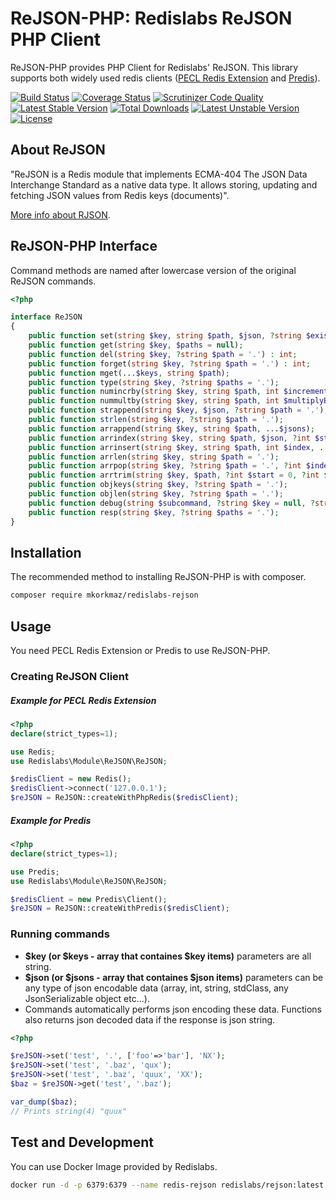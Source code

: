 # ReJSON-PHP: Redislabs ReJSON PHP Client

ReJSON-PHP provides PHP Client for Redislabs' ReJSON. This library supports both widely used redis clients ([PECL Redis Extension](https://github.com/phpredis/phpredis/#readme) and [Predis](https://github.com/nrk/predis)).  


[![Build Status](https://api.travis-ci.org/mkorkmaz/redislabs-rejson.svg?branch=master)](https://travis-ci.org/mkorkmaz/redislabs-rejson) [![Coverage Status](https://coveralls.io/repos/github/mkorkmaz/redislabs-rejson/badge.svg?branch=master)](https://coveralls.io/github/mkorkmaz/redislabs-rejson?branch=master) [![Scrutinizer Code Quality](https://scrutinizer-ci.com/g/mkorkmaz/redislabs-rejson/badges/quality-score.png?b=master)](https://scrutinizer-ci.com/g/mkorkmaz/redislabs-rejson/?branch=master) [![Latest Stable Version](https://poser.pugx.org/mkorkmaz/redislabs-rejson/v/stable)](https://packagist.org/packages/mkorkmaz/redislabs-rejson) [![Total Downloads](https://poser.pugx.org/mkorkmaz/redislabs-rejson/downloads)](https://packagist.org/packages/mkorkmaz/redislabs-rejson) [![Latest Unstable Version](https://poser.pugx.org/mkorkmaz/redislabs-rejson/v/unstable)](https://packagist.org/packages/mkorkmaz/redislabs-rejson) [![License](https://poser.pugx.org/mkorkmaz/redislabs-rejson/license)](https://packagist.org/packages/mkorkmaz/redislabs-rejson)


## About ReJSON

"ReJSON is a Redis module that implements ECMA-404 The JSON Data Interchange Standard as a native data type. It allows storing, updating and fetching JSON values from Redis keys (documents)".

[More info about RJSON](https://oss.redislabs.com/rejson/).


## ReJSON-PHP Interface

Command methods are named after lowercase version of the original ReJSON commands.

```php
<?php

interface ReJSON
{
    public function set(string $key, string $path, $json, ?string $existentialModifier = null); // $existentialModifiers: ['NX', 'XX']
    public function get(string $key, $paths = null);
    public function del(string $key, ?string $path = '.') : int;
    public function forget(string $key, ?string $path = '.') : int;    
    public function mget(...$keys, string $path);
    public function type(string $key, ?string $paths = '.');
    public function numincrby(string $key, string $path, int $incrementBy);
    public function nummultby(string $key, string $path, int $multiplyBy);
    public function strappend(string $key, $json, ?string $path = '.');
    public function strlen(string $key, ?string $path = '.');
    public function arrappend(string $key, string $path, ...$jsons);    
    public function arrindex(string $key, string $path, $json, ?int $start = 0, ?int $stop = 0);
    public function arrinsert(string $key, string $path, int $index, ...$jsons);
    public function arrlen(string $key, string $path = '.');
    public function arrpop(string $key, ?string $path = '.', ?int $index = -1);
    public function arrtrim(string $key, $path, ?int $start = 0, ?int $stop = 0);
    public function objkeys(string $key, ?string $path = '.');
    public function objlen(string $key, ?string $path = '.');
    public function debug(string $subcommand, ?string $key = null, ?string $path = '.');
    public function resp(string $key, ?string $paths = '.');
}

```

## Installation

The recommended method to installing ReJSON-PHP is with composer.

```bash
composer require mkorkmaz/redislabs-rejson
```

## Usage

You need PECL Redis Extension or Predis to use ReJSON-PHP. 

### Creating ReJSON Client

##### Example for PECL Redis Extension

```php
<?php
declare(strict_types=1);

use Redis;
use Redislabs\Module\ReJSON\ReJSON;

$redisClient = new Redis();
$redisClient->connect('127.0.0.1');
$reJSON = ReJSON::createWithPhpRedis($redisClient);
```

##### Example for Predis

```php
<?php
declare(strict_types=1);

use Predis;
use Redislabs\Module\ReJSON\ReJSON;

$redisClient = new Predis\Client();
$reJSON = ReJSON::createWithPredis($redisClient);
```

### Running commands
- **$key (or $keys - array that containes $key items)** parameters are all string.
- **$json (or $jsons - array that containes $json items)** parameters can be any type of json encodable data (array, int, string, stdClass, any JsonSerializable object etc...). 
- Commands automatically performs json encoding these data. Functions also returns json decoded data if the response is json string. 


```php
<?php

$reJSON->set('test', '.', ['foo'=>'bar'], 'NX');
$reJSON->set('test', '.baz', 'qux');
$reJSON->set('test', '.baz', 'quux', 'XX');
$baz = $reJSON->get('test', '.baz');

var_dump($baz); 
// Prints string(4) "quux"

```


## Test and Development

You can use Docker Image provided by Redislabs.

```bash
docker run -d -p 6379:6379 --name redis-rejson redislabs/rejson:latest
```